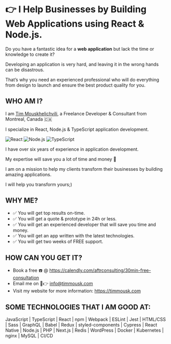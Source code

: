 # 👉 I Help Businesses by Building Web Applications using React & Node.js.

Do you have a fantastic idea for a **web application** but lack the time or knowledge to create it?

Developing an application is very hard, and leaving it in the wrong hands can be disastrous.

That’s why you need an experienced professional who will do everything from design to launch and ensure the best product quality for you.

## WHO AM I?
I am [Tim Mouskhelichvili](https://timmousk.com), a Freelance Developer & Consultant from Montreal, Canada 🇨🇦

I specialize in React, Node.js & TypeScript application development.

![React](https://img.shields.io/badge/-React-/?style=flat-square&logo=react&logoColor=FFF&color=blue)
![Node.js](https://img.shields.io/badge/-Node.js-/?style=flat-square&logo=node.js&logoColor=FFF&color=green)
![TypeScript](https://img.shields.io/badge/-Typescript-/?style=flat-square&logo=javascript&logoColor=FFF&color=2f74c0)

I have over six years of experience in application development.

My expertise will save you a lot of time and money 💸

I am on a mission to help my clients transform their businesses by building amazing applications.

I will help you transform yours;)

## WHY ME?
* ✅ You will get top results on-time.
* ✅ You will get a quote & prototype in 24h or less.
* ✅ You will get an experienced developer that will save you time and money.
* ✅ You will get an app written with the latest technologies.
* ✅ You will get two weeks of FREE support.

## HOW CAN YOU GET IT?
* Book a free ☎️ @ https://calendly.com/aftrconsulting/30min-free-consultation
* Email me on 📧👉 info@timmousk.com
* Visit my website for more information: https://timmousk.com

## SOME TECHNOLOGIES THAT I AM GOOD AT:
JavaScript | TypeScript | React | npm | Webpack | ESLint | Jest | HTML/CSS | Sass | GraphQL | Babel | Redux | styled-components | Cypress | React Native | Node.js | PHP | Next.js | Redis | WordPress | Docker | Kubernetes | nginx | MySQL | CI/CD
